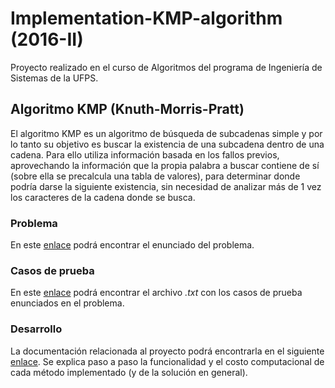 # Implementation-KMP-algorithm (2016-II)
Proyecto realizado en el curso de Algoritmos del programa de Ingeniería de Sistemas de la UFPS. 

## Algoritmo KMP (Knuth-Morris-Pratt)
El algoritmo KMP es un algoritmo de búsqueda de subcadenas simple y por lo tanto su objetivo es 
buscar la existencia de una subcadena dentro de una cadena. Para ello utiliza información basada 
en los fallos previos, aprovechando la información que la propia palabra a buscar contiene de sí 
(sobre ella se precalcula una tabla de valores), para determinar donde podría darse la siguiente 
existencia, sin necesidad de analizar más de 1 vez los caracteres de la cadena donde se busca.

### Problema
En este [enlace](https://github.com/willtorber/Implementation-KMP-algorithm/blob/master/src/documentation/info/problem.pdf) podrá encontrar el enunciado del problema.

### Casos de prueba
En este [enlace](https://github.com/willtorber/Implementation-KMP-algorithm/blob/master/src/documentation/info/test_file.txt)  podrá encontrar el archivo _.txt_ con los casos de prueba enunciados en el problema.

### Desarrollo
La documentación relacionada al proyecto podrá encontrarla en el siguiente [enlace](https://github.com/willtorber/Implementation-KMP-algorithm/blob/master/src/documentation/implementation-kmp.pdf). Se explica paso a paso la funcionalidad y el costo computacional de cada método implementado (y de la solución en general).
